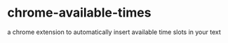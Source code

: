 chrome-available-times
======================

a chrome extension to automatically insert available time slots in your text
